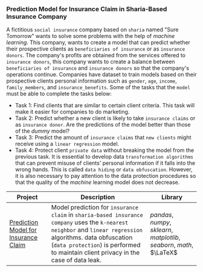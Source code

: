 ### Prediction Model for Insurance Claim in Sharia-Based Insurance Company

A fictitious `social insurance` company based on `sharia` named "Sure Tomorrow" wants to solve some problems with the help of *machine learning*. This company, wants to create a model that can predict whether their prospective clients as `beneficiaries of insurance` or as `insurance donors`. The company's profits are obtained from the services offered to `insurance donors`, this company wants to create a balance between `beneficiaries of insurance` and `insurance donors` so that the company's operations continue. Companies have dataset to train models based on their prospective clients personal information such as `gender`, `age`, `income`, `family_members`, and `insurance_benefits`. Some of the tasks that the `model` must be able to complete the tasks below:

- Task 1: Find clients that are similar to certain client criteria. This task will make it easier for companies to do marketing.
- Task 2: Predict whether a new client is likely to take `insurance claims` or as `insurance donor`. Are the predictions of the model better than those of the *dummy* model?
- Task 3: Predict the amount of `insurance claims` that `new clients` might receive using a `linear regression` model.
- Task 4: Protect client `private data` without breaking the model from the previous task. It is essential to develop data `transformation algorithms` that can prevent misuse of clients' personal information if it falls into the wrong hands. This is called `data hiding` or `data obfuscation`. However, it is also necessary to pay attention to the data protection procedures so that the quality of the *machine* learning model does not decrease.

| Project | Description | Library |
| ------- | ------- | ------- |
| [Prediction Model for Insurance Claim ](https://github.com/fuadraharjo/TripleTen_ENG/blob/main/Project-09%20-%20Prediction%20Model%20for%20Insurance%20Claim/Prediction%20model%20%20for%20insurance%20claim%20in%20sharia-based%20insurance%20company.ipynb) | Model prediction for `insurance claim` in `sharia-based insurance company` uses the `k-nearest neighbor` and `linear regression` algorithms. data obfuscation (`data protection`) is performed to maintain client privacy in the case of data leak. | *pandas*, *numpy*, *sklearn*, *matplotlib*, *seaborn*, *math*, $\LaTeX$ |